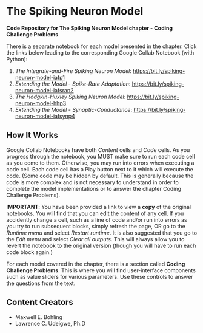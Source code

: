 # The Spiking Neuron Model
**Code Repository for The Spiking Neuron Model chapter - Coding Challenge Problems**

There is a separate notebook for each model presented in the chapter. Click the links below leading to the corresponding Google Collab Notebook (with Python):

1. *The Integrate-and-Fire Spiking Neuron Model*: https://bit.ly/spiking-neuron-model-iafp1
2. *Extending the Model - Spike-Rate Adaptation*: https://bit.ly/spiking-neuron-model-iafsrap2
3. *The Hodgkin-Huxley Spiking Neuron Model*: https://bit.ly/spiking-neuron-model-hhp3
4. *Extending the Model - Synaptic-Conductance*: https://bit.ly/spiking-neuron-model-iafsynp4

## How It Works
Google Collab Notebooks have both *Content* cells and *Code* cells. As you progress through the notebook, you MUST make sure to run each code cell as you come to them.  Otherwise, you may run into errors when executing a code cell. Each code cell has a Play button next to it which will execute the code. (Some code may be hidden by default. This is generally because the code is more complex and is not necessary to understand in order to complete the model implementations or to answer the chapter Coding Challenge Problems).

**IMPORTANT**: You have been provided a link to view a **copy** of the original notebooks. You will find that you can edit the content of any cell. If you accidently change a cell, such as a line of code and/or run into errors as you try to run subsequent blocks, simply refresh the page, OR go to the *Runtime menu* and select *Restart runtime*. It is also suggested that you go to the *Edit menu* and select *Clear all outputs*. This will always allow you to revert the notebook to the original version (though you will have to run each code block again.)

For each model covered in the chapter, there is a section called **Coding Challenge Problems**. This is where you will find user-interface components such as value sliders for various parameters. Use these controls to answer the questions from the text.

## Content Creators
* Maxwell E. Bohling
* Lawrence C. Udeigwe, Ph.D
